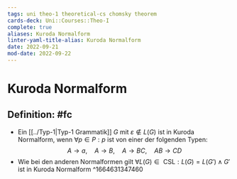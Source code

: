 ```yaml
---
tags: uni theo-1 theoretical-cs chomsky theorem
cards-deck: Uni::Courses::Theo-I
complete: true
aliases: Kuroda Normalform
linter-yaml-title-alias: Kuroda Normalform
date: 2022-09-21
mod-date: 2022-09-22
---
```


# Kuroda Normalform

## Definition: #fc
- Ein [[../Typ-1|Typ-1 Grammatik]] $G$ mit $\varepsilon\notin L(G)$ ist in Kuroda Normalform, wenn $\forall p\in P:p$ ist von einer der folgenden Typen: $$A\rightarrow a,\quad A\rightarrow B,\quad A\rightarrow BC,\quad AB\rightarrow CD$$
- Wie bei den anderen Normalformen gilt $\forall L(G)\in\text{ CSL}: L(G)=L(G')\wedge G'$ ist in Kuroda Normalform
^1664631347460
